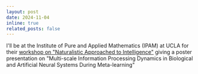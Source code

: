 ```yaml
---
layout: post
date: 2024-11-04
inline: true
related_posts: false
---
```


I'll be at the Institute of Pure and Applied Mathematics (IPAM) at UCLA for their [workshop on "Naturalistic Approached to Intelligence"](https://www.ipam.ucla.edu/programs/workshops/workshop-iii-naturalistic-approaches-to-artificial-intelligence/) giving a poster presentation on "Multi-scale Information Processing Dynamics in Biological and Artificial Neural Systems During Meta-learning"
